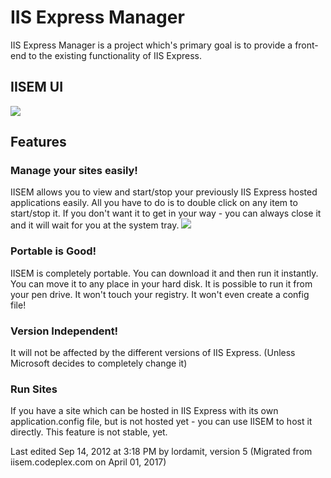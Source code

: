 # IIS Express Manager
IIS Express Manager is a project which's primary goal is to provide a front-end to the existing functionality of IIS Express.

## IISEM UI
![](https://cloud.githubusercontent.com/assets/480479/24572851/640bfae8-169e-11e7-8bd6-3c8ce14f5999.jpg)
## Features 

### Manage your sites easily!
IISEM allows you to view and start/stop your previously IIS Express hosted applications easily. All you have to do is to double click on any item to start/stop it. If you don't want it to get in your way - you can always close it and it will wait for you at the system tray. 
![](https://cloud.githubusercontent.com/assets/480479/24572852/6447b9d4-169e-11e7-8aa5-68285b5cb035.jpg)

### Portable is Good!
IISEM is completely portable. You can download it and then run it instantly. You can move it to any place in your hard disk. It is possible to run it from your pen drive. It won't touch your registry. It won't even create a config file! 

### Version Independent!
It will not be affected by the different versions of IIS Express. (Unless Microsoft decides to completely change it)
### Run Sites
If you have a site which can be hosted in IIS Express with its own application.config file, but is not hosted yet - you can use IISEM to host it directly. This feature is not stable, yet.

Last edited Sep 14, 2012 at 3:18 PM by lordamit, version 5 (Migrated from iisem.codeplex.com on April 01, 2017)

